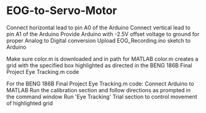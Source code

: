 # EOG-to-Servo-Motor

Connect horizontal lead to pin A0 of the Arduino
Connect vertical lead to pin A1 of the Arduino
Provide Arduino with -2.5V offset voltage to ground for proper Analog to Digital conversion
Upload EOG_Recording.ino sketch to Arduino

Make sure color.m is downloaded and in path for MATLAB
color.m creates a grid with the specified box highlighted as directed in the BENG 186B Final Project Eye Tracking.m code

For the BENG 186B Final Project Eye Tracking.m code:
  Connect Arduino to MATLAB
  Run the calibration section and follow directions as prompted in the command window
  Run 'Eye Tracking' Trial section to control movement of highlighted grid
